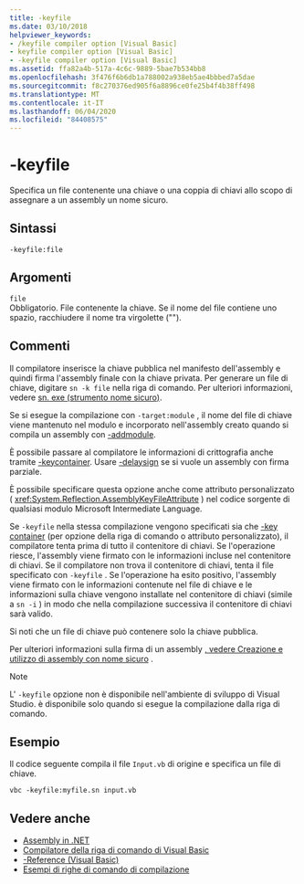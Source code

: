 ```yaml
---
title: -keyfile
ms.date: 03/10/2018
helpviewer_keywords:
- /keyfile compiler option [Visual Basic]
- keyfile compiler option [Visual Basic]
- -keyfile compiler option [Visual Basic]
ms.assetid: ffa82a4b-517a-4c6c-9889-5bae7b534bb8
ms.openlocfilehash: 3f476f6b6db1a788002a938eb5ae4bbbed7a5dae
ms.sourcegitcommit: f8c270376ed905f6a8896ce0fe25b4f4b38ff498
ms.translationtype: MT
ms.contentlocale: it-IT
ms.lasthandoff: 06/04/2020
ms.locfileid: "84408575"
---
```

# <a name="-keyfile"></a>-keyfile
Specifica un file contenente una chiave o una coppia di chiavi allo scopo di assegnare a un assembly un nome sicuro.  
  
## <a name="syntax"></a>Sintassi  
  
```console
-keyfile:file  
```  
  
## <a name="arguments"></a>Argomenti  
 `file`  
 Obbligatorio. File contenente la chiave. Se il nome del file contiene uno spazio, racchiudere il nome tra virgolette ("").  
  
## <a name="remarks"></a>Commenti  
 Il compilatore inserisce la chiave pubblica nel manifesto dell'assembly e quindi firma l'assembly finale con la chiave privata. Per generare un file di chiave, digitare `sn -k file` nella riga di comando. Per ulteriori informazioni, vedere [sn. exe (strumento nome sicuro)](../../../framework/tools/sn-exe-strong-name-tool.md).  
  
 Se si esegue la compilazione con `-target:module` , il nome del file di chiave viene mantenuto nel modulo e incorporato nell'assembly creato quando si compila un assembly con [-addmodule](addmodule.md).  
  
 È possibile passare al compilatore le informazioni di crittografia anche tramite [-keycontainer](keycontainer.md). Usare [-delaysign](delaysign.md) se si vuole un assembly con firma parziale.  
  
 È possibile specificare questa opzione anche come attributo personalizzato ( <xref:System.Reflection.AssemblyKeyFileAttribute> ) nel codice sorgente di qualsiasi modulo Microsoft Intermediate Language.  
  
 Se `-keyfile` nella stessa compilazione vengono specificati sia che [-key container](keycontainer.md) (per opzione della riga di comando o attributo personalizzato), il compilatore tenta prima di tutto il contenitore di chiavi. Se l'operazione riesce, l'assembly viene firmato con le informazioni incluse nel contenitore di chiavi. Se il compilatore non trova il contenitore di chiavi, tenta il file specificato con `-keyfile` . Se l'operazione ha esito positivo, l'assembly viene firmato con le informazioni contenute nel file di chiave e le informazioni sulla chiave vengono installate nel contenitore di chiavi (simile a `sn -i` ) in modo che nella compilazione successiva il contenitore di chiavi sarà valido.  
  
 Si noti che un file di chiave può contenere solo la chiave pubblica.  
  
 Per ulteriori informazioni sulla firma di un assembly [, vedere Creazione e utilizzo di assembly con nome sicuro](../../../standard/assembly/create-use-strong-named.md) .  
  
> [!NOTE]
> L' `-keyfile` opzione non è disponibile nell'ambiente di sviluppo di Visual Studio. è disponibile solo quando si esegue la compilazione dalla riga di comando.

## <a name="example"></a>Esempio

Il codice seguente compila il file `Input.vb` di origine e specifica un file di chiave.

```console
vbc -keyfile:myfile.sn input.vb
```

## <a name="see-also"></a>Vedere anche

- [Assembly in .NET](../../../standard/assembly/index.md)
- [Compilatore della riga di comando di Visual Basic](index.md)
- [-Reference (Visual Basic)](reference.md)
- [Esempi di righe di comando di compilazione](sample-compilation-command-lines.md)
